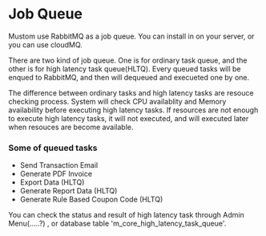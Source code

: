 # Job Queue

Mustom use RabbitMQ as a job queue. You can install in on your server, or you can use cloudMQ.

There are two kind of job queue. One is for ordinary task queue, and the other is for high latency task queue(HLTQ). Every queued tasks will be enqued to RabbitMQ, and then will dequeued and execueted one by one.

The difference between ordinary tasks and high latency tasks are resouce checking process. System will check CPU availablity and Memory availability before executing high latency tasks. If resources are not enough to execute high latency tasks, it will not executed, and will executed later when resouces are become available.

### Some of queued tasks

* Send Transaction Email
* Generate PDF Invoice
* Export Data (HLTQ)
* Generate Report Data (HLTQ)
* Generate Rule Based Coupon Code (HLTQ)

You can check the status and result of high latency task through Admin Menu(.....?) , or database table 'm\_core\_high\_latency\_task\_queue'.
